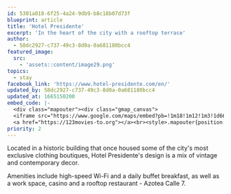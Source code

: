 ```yaml
---
id: 5301a018-6f25-4a24-9db9-b8c18b07d73f
blueprint: article
title: 'Hotel Presidente'
excerpt: 'In the heart of the city with a rooftop terrace'
author:
  - 58dc2927-c737-49c3-8d0a-0a681180bcc4
featured_image:
  src:
    - 'assets::content/image29.png'
topics:
  - stay
facebook_link: 'https://www.hotel-presidente.com/en/'
updated_by: 58dc2927-c737-49c3-8d0a-0a681180bcc4
updated_at: 1665150200
embed_code: |-
  <div class="mapouter"><div class="gmap_canvas">
  <iframe src="https://www.google.com/maps/embed?pb=!1m18!1m12!1m3!1d66618.34186372455!2d-84.10714587676634!3d9.93736375492955!2m3!1f0!2f0!3f0!3m2!1i1024!2i768!4f13.1!3m3!1m2!1s0x8fa0e3614d7734fd%3A0x8a368cc9ce14fa02!2sHotel%20Presidente!5e0!3m2!1ses!2sus!4v1663955196075!5m2!1ses!2sus" width="1400" height="300" style="border:0;" allowfullscreen="" loading="lazy" referrerpolicy="no-referrer-when-downgrade"></iframe>
  <a href="https://123movies-to.org"></a><br><style>.mapouter{position:relative;text-align:right;height:500px;width:1200px;}</style><style>.gmap_canvas {overflow:hidden;background:none!important;height:500px;width:1200px;}</style></div></div>
priority: 2
---
```

Located in a historic building that once housed some of the city's most exclusive clothing boutiques, Hotel Presidente's design is a mix of vintage and contemporary decor.

Amenities include high-speed Wi-Fi and a daily buffet breakfast, as well as a work space, casino and a rooftop restaurant - Azotea Calle 7.